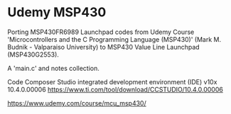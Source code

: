 # Udemy MSP430
Porting MSP430FR6989 Launchpad codes from Udemy Course 'Microcontrollers and the C Programming Language (MSP430)' (Mark M. Budnik - Valparaiso University) to MSP430 Value Line Launchpad (MSP430G2553).

A 'main.c' and notes collection.

Code Composer Studio integrated development environment (IDE) v10x 10.4.0.00006
https://www.ti.com/tool/download/CCSTUDIO/10.4.0.00006

https://www.udemy.com/course/mcu_msp430/
